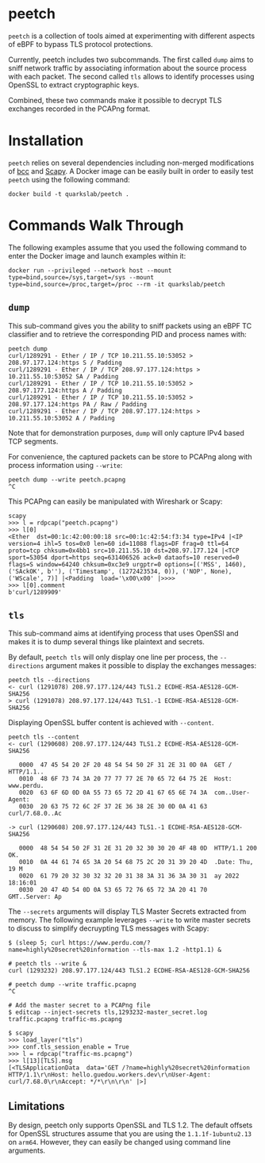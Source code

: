 # peetch

`peetch` is a collection of tools aimed at experimenting with different aspects of eBPF to bypass TLS protocol protections.

Currently, peetch includes two subcommands. The first called `dump` aims to sniff network traffic by associating information about the source process with each packet. The second called `tls` allows to identify processes using OpenSSL to extract cryptographic keys.

Combined, these two commands make it possible to decrypt TLS exchanges recorded in the PCAPng format.


# Installation

`peetch` relies on several dependencies including non-merged modifications of [bcc](https://github.com/iovisor/bcc) and [Scapy](https://github.com/secdev/scapy). A Docker image can be easily built in order to easily test `peetch` using the following command:
```
docker build -t quarkslab/peetch .
```


# Commands Walk Through

The following examples assume that you used the following command to enter the Docker image and launch examples within it:
```
docker run --privileged --network host --mount type=bind,source=/sys,target=/sys --mount type=bind,source=/proc,target=/proc --rm -it quarkslab/peetch
```


## `dump`

This sub-command gives you the ability to sniff packets using an eBPF TC classifier and to retrieve the corresponding PID and process names with:
```
peetch dump
curl/1289291 - Ether / IP / TCP 10.211.55.10:53052 > 208.97.177.124:https S / Padding
curl/1289291 - Ether / IP / TCP 208.97.177.124:https > 10.211.55.10:53052 SA / Padding
curl/1289291 - Ether / IP / TCP 10.211.55.10:53052 > 208.97.177.124:https A / Padding
curl/1289291 - Ether / IP / TCP 10.211.55.10:53052 > 208.97.177.124:https PA / Raw / Padding
curl/1289291 - Ether / IP / TCP 208.97.177.124:https > 10.211.55.10:53052 A / Padding
```

Note that for demonstration purposes, `dump` will only capture IPv4 based TCP segments.

For convenience, the captured packets can be store to PCAPng along with process information using `--write`:
```
peetch dump --write peetch.pcapng
^C
```

This PCAPng can easily be manipulated with Wireshark or Scapy:
```
scapy
>>> l = rdpcap("peetch.pcapng")
>>> l[0]
<Ether  dst=00:1c:42:00:00:18 src=00:1c:42:54:f3:34 type=IPv4 |<IP  version=4 ihl=5 tos=0x0 len=60 id=11088 flags=DF frag=0 ttl=64 proto=tcp chksum=0x4bb1 src=10.211.55.10 dst=208.97.177.124 |<TCP  sport=53054 dport=https seq=631406526 ack=0 dataofs=10 reserved=0 flags=S window=64240 chksum=0xc3e9 urgptr=0 options=[('MSS', 1460), ('SAckOK', b''), ('Timestamp', (1272423534, 0)), ('NOP', None), ('WScale', 7)] |<Padding  load='\x00\x00' |>>>>
>>> l[0].comment
b'curl/1289909'
```


## `tls`

This sub-command aims at identifying process that uses OpenSSl and makes it is to dump several things like plaintext and secrets.

By default, `peetch tls` will only display one line per process, the `--directions` argument makes it possible to display the exchanges messages:
```
peetch tls --directions
<- curl (1291078) 208.97.177.124/443 TLS1.2 ECDHE-RSA-AES128-GCM-SHA256
> curl (1291078) 208.97.177.124/443 TLS1.-1 ECDHE-RSA-AES128-GCM-SHA256
```

Displaying OpenSSL buffer content is achieved with `--content`.
```
peetch tls --content
<- curl (1290608) 208.97.177.124/443 TLS1.2 ECDHE-RSA-AES128-GCM-SHA256

   0000  47 45 54 20 2F 20 48 54 54 50 2F 31 2E 31 0D 0A  GET / HTTP/1.1..
   0010  48 6F 73 74 3A 20 77 77 77 2E 70 65 72 64 75 2E  Host: www.perdu.
   0020  63 6F 6D 0D 0A 55 73 65 72 2D 41 67 65 6E 74 3A  com..User-Agent:
   0030  20 63 75 72 6C 2F 37 2E 36 38 2E 30 0D 0A 41 63   curl/7.68.0..Ac

-> curl (1290608) 208.97.177.124/443 TLS1.-1 ECDHE-RSA-AES128-GCM-SHA256

   0000  48 54 54 50 2F 31 2E 31 20 32 30 30 20 4F 4B 0D  HTTP/1.1 200 OK.
   0010  0A 44 61 74 65 3A 20 54 68 75 2C 20 31 39 20 4D  .Date: Thu, 19 M
   0020  61 79 20 32 30 32 32 20 31 38 3A 31 36 3A 30 31  ay 2022 18:16:01
   0030  20 47 4D 54 0D 0A 53 65 72 76 65 72 3A 20 41 70   GMT..Server: Ap
```


The `--secrets` arguments will display TLS Master Secrets extracted from memory. The following example leverages `--write` to write master secrets to discuss to simplify decruypting TLS messages with Scapy:

```
$ (sleep 5; curl https://www.perdu.com/?name=highly%20secret%20information --tls-max 1.2 -http1.1) &

# peetch tls --write &
curl (1293232) 208.97.177.124/443 TLS1.2 ECDHE-RSA-AES128-GCM-SHA256

# peetch dump --write traffic.pcapng
^C

# Add the master secret to a PCAPng file
$ editcap --inject-secrets tls,1293232-master_secret.log traffic.pcapng traffic-ms.pcapng

$ scapy
>>> load_layer("tls")
>>> conf.tls_session_enable = True
>>> l = rdpcap("traffic-ms.pcapng")
>>> l[13][TLS].msg
[<TLSApplicationData  data='GET /?name=highly%20secret%20information HTTP/1.1\r\nHost: hello.guedou.workers.dev\r\nUser-Agent: curl/7.68.0\r\nAccept: */*\r\n\r\n' |>]
```


## Limitations

By design, peetch only supports OpenSSL and TLS 1.2. The default offsets for OpenSSL structures assume that you are using the `1.1.1f-1ubuntu2.13` on `arm64`. However, they can easily be changed using command line arguments.
